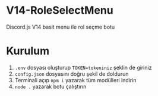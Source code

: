 # V14-RoleSelectMenu
Discord.js V14 basit menu ile rol seçme botu

# Kurulum
1. `.env` dosyası oluşturup `TOKEN=tokeniniz` şeklin de giriniz
2. `config.json` dosyasını doğru şekil de doldurun
3. Terminali açıp `npm i` yazarak tüm modülleri indirin
4. `node .` yazarak botu çalıştırın


